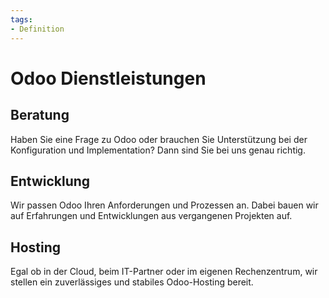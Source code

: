 ```yaml
---
tags:
- Definition
---
```

# Odoo Dienstleistungen

## Beratung

Haben Sie eine Frage zu Odoo oder brauchen Sie Unterstützung bei der Konfiguration und Implementation? Dann sind Sie bei uns genau richtig.

## Entwicklung

Wir passen Odoo Ihren Anforderungen und Prozessen an. Dabei bauen wir auf Erfahrungen und Entwicklungen aus vergangenen Projekten auf.

## Hosting

Egal ob in der Cloud, beim IT-Partner oder im eigenen Rechenzentrum, wir stellen ein zuverlässiges und stabiles Odoo-Hosting bereit.
